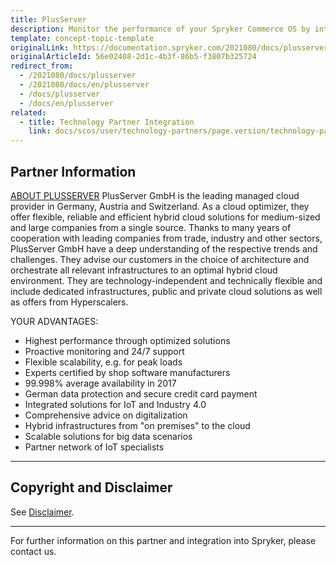 ```yaml
---
title: PlusServer
description: Monitor the performance of your Spryker Commerce OS by integrating PlusServer into your online shop.
template: concept-topic-template
originalLink: https://documentation.spryker.com/2021080/docs/plusserver
originalArticleId: 56e02408-2d1c-4b3f-86b5-f3807b325724
redirect_from:
  - /2021080/docs/plusserver
  - /2021080/docs/en/plusserver
  - /docs/plusserver
  - /docs/en/plusserver
related:
  - title: Technology Partner Integration
    link: docs/scos/user/technology-partners/page.version/technology-partner-integration.html
---
```


## Partner Information

[ABOUT PLUSSERVER](https://www.plusserver.com/) 
PlusServer GmbH is the leading managed cloud provider in Germany, Austria and Switzerland. As a cloud optimizer, they offer flexible, reliable and efficient hybrid cloud solutions for medium-sized and large companies from a single source. Thanks to many years of cooperation with leading companies from trade, industry and other sectors, PlusServer GmbH have a deep understanding of the respective trends and challenges. They advise our customers in the choice of architecture and orchestrate all relevant infrastructures to an optimal hybrid cloud environment. They are technology-independent and technically flexible and include dedicated infrastructures, public and private cloud solutions as well as offers from Hyperscalers. 

YOUR ADVANTAGES: 

* Highest performance through optimized solutions
* Proactive monitoring and 24/7 support
* Flexible scalability, e.g. for peak loads
* Experts certified by shop software manufacturers
* 99.998% average availability in 2017
* German data protection and secure credit card payment
* Integrated solutions for IoT and Industry 4.0
* Comprehensive advice on digitalization
* Hybrid infrastructures from "on premises" to the cloud
* Scalable solutions for big data scenarios
* Partner network of IoT specialists
---

## Copyright and Disclaimer

See [Disclaimer](https://github.com/spryker/spryker-documentation).

---
For further information on this partner and integration into Spryker, please contact us.

<div class="hubspot-form js-hubspot-form" data-portal-id="2770802" data-form-id="163e11fb-e833-4638-86ae-a2ca4b929a41" id="hubspot-1"></div>
